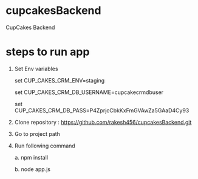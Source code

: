 # cupcakesBackend
CupCakes Backend


# steps to run app

1. Set Env variables

    set CUP_CAKES_CRM_ENV=staging

    set CUP_CAKES_CRM_DB_USERNAME=cupcakecrmdbuser

    set CUP_CAKES_CRM_DB_PASS=P4ZprjcCbkKxFmGVAwZa5GAaD4Cy93

2. Clone repository : https://github.com/rakesh456/cupcakesBackend.git
3. Go to project path
4. Run following command
    
    a. npm install
    
    b. node app.js    
